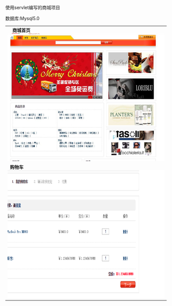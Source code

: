 
使用servlet编写的商城项目

数据库:Mysql5.0

<table>
<tr>
  <td>
     <span style="font-weight:bold;">商城首页</span>
    <img src="https://github.com/JackZhangOnly/mall-servlet/blob/master/screen/index.jpg" width="800" height="400" alt="商城首页"/>
  </td>
  
</tr>
<tr>
  <td>
       <span style="font-weight:bold;">购物车</span>
    <img src="https://github.com/JackZhangOnly/mall-servlet/blob/master/screen/card.png" width="800" height="400" alt="购物车"/>
  </td>
</tr>
</table>
